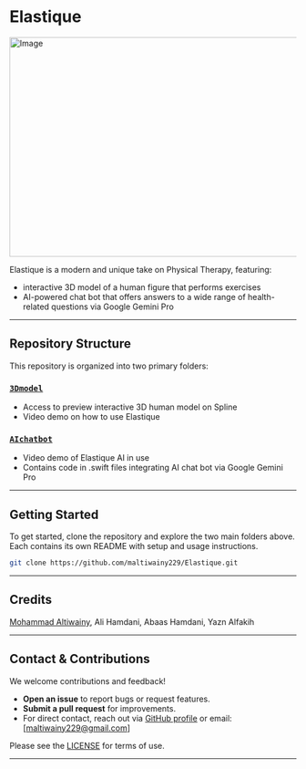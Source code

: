 # Elastique
<img width="696" height="385" alt="Image" src="https://github.com/user-attachments/assets/ac2153a5-e0a1-407b-9587-5df7ba6b4477" />

Elastique is a modern and unique take on Physical Therapy, featuring:
- interactive 3D model of a human figure that performs exercises
- AI-powered chat bot that offers answers to a wide range of health-related questions via Google Gemini Pro

---

## Repository Structure

This repository is organized into two primary folders:

### [`3Dmodel`](https://github.com/maltiwainy229/Elastique/tree/main/3Dmodel)
- Access to preview interactive 3D human model on Spline 
- Video demo on how to use Elastique

### [`AIchatbot`](https://github.com/maltiwainy229/Elastique/tree/main/AIchatbot)
- Video demo of Elastique AI in use
- Contains code in .swift files integrating AI chat bot via Google Gemini Pro

---

## Getting Started

To get started, clone the repository and explore the two main folders above. Each contains its own README with setup and usage instructions.

```sh
git clone https://github.com/maltiwainy229/Elastique.git
```

---

## Credits

[Mohammad Altiwainy](linkedin.com/in/mohammad-altiwainy/), Ali Hamdani, Abaas Hamdani, Yazn Alfakih

---

## Contact & Contributions

We welcome contributions and feedback!  
- **Open an issue** to report bugs or request features.
- **Submit a pull request** for improvements.
- For direct contact, reach out via [GitHub profile](https://github.com/maltiwainy229) or email: [maltiwainy229@gmail.com]

Please see the [LICENSE](https://github.com/maltiwainy229/Elastique/blob/main/LICENSE) for terms of use.

---

